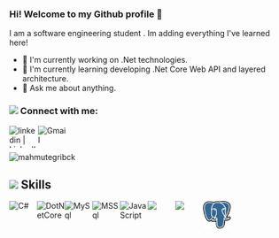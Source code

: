 ### Hi! Welcome to my Github profile 👋

I am a software engineering student . Im adding everything I've learned here!                                                                                            
- 🔭 I'm currently working on .Net technologies.
- 🌱 I'm currently learning developing .Net Core Web API and layered architecture.
- 💬 Ask me about anything.

### <img src="https://github.com/SP-XD/SP-XD/blob/main/images/message.gif?raw=true" width="30" /> Connect with me:

[<img align="left" alt="linkedin | LinkedIn" width="52"  height="40" src="https://raw.githubusercontent.com/maurodesouza/profile-readme-generator/master/src/assets/icons/social/linkedin/default.svg" />][linkedin]

[<img align="left" alt="Gmail" width="52" height="40" src="https://raw.githubusercontent.com/maurodesouza/profile-readme-generator/master/src/assets/icons/social/gmail/default.svg" />][gmail]
<br />
<br />
<p align="left"> <img src="https://komarev.com/ghpvc/?username=mahmutegribck&label=Profile%20views&color=0e75b6&style=flat" alt="mahmutegribck" /> </p>



[instagram]: https://www.instagram.com/mahmutegribck
[linkedin]: https://www.linkedin.com/in/mahmutegribacak/
[gmail]: mailto:megribck01@gmail.com



<h2 align="left"> <img src="https://media2.giphy.com/media/QssGEmpkyEOhBCb7e1/giphy.gif?cid=ecf05e47a0n3gi1bfqntqmob8g9aid1oyj2wr3ds3mg700bl&rid=giphy.gif" width ="25"> Skills</h2>

<img align="left" alt="C#" width="50px" src="https://user-images.githubusercontent.com/25181517/121405384-444d7300-c95d-11eb-959f-913020d3bf90.png" />
<img align="left" alt="DotNetCore" width="50px" src="https://profilinator.rishav.dev/skills-assets/dotnetcore.png" />
<img align="left" alt="MySql" width="50px" src="https://user-images.githubusercontent.com/25181517/183896128-ec99105a-ec1a-4d85-b08b-1aa1620b2046.png" />
<img align="left" alt="MSSql" width="50px" src="https://www.svgrepo.com/show/303229/microsoft-sql-server-logo.svg" />
<img align="left" alt="JavaScript" width="50px" src="https://user-images.githubusercontent.com/25181517/117447155-6a868a00-af3d-11eb-9cfe-245df15c9f3f.png" />
<img align="left" width="50px" src="https://cdn.jsdelivr.net/gh/devicons/devicon/icons/vscode/vscode-original.svg" />
<img align="left" width="50px" src="https://iconape.com/wp-content/files/lf/371619/svg/371619.svg" />
<img align="left" width="50px" src="https://raw.githubusercontent.com/github/explore/80688e429a7d4ef2fca1e82350fe8e3517d3494d/topics/postgresql/postgresql.png" />


<br />





